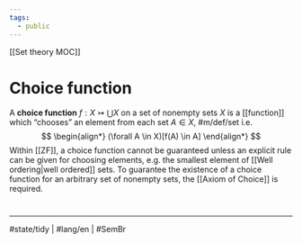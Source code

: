 ```yaml
---
tags:
  - public
---
```

[[Set theory MOC]]
# Choice function

A **choice function** $f : X \rightarrowtail \bigcup X$ on a set of nonempty sets $X$ is a [[function]] which “chooses” an element from each set $A \in X$, #m/def/set i.e.
$$
\begin{align*}
(\forall A \in X)[f(A) \in A]
\end{align*}
$$
Within [[ZF]], a choice function cannot be guaranteed unless an explicit rule can be given for choosing elements, e.g. the smallest element of [[Well ordering|well ordered]] sets.
To guarantee the existence of a choice function for an arbitrary set of nonempty sets, the [[Axiom of Choice]] is required.

#
---
#state/tidy | #lang/en | #SemBr 